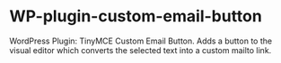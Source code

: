# WP-plugin-custom-email-button
WordPress Plugin: TinyMCE Custom Email Button. Adds a button to the visual editor which converts the selected text into a custom mailto link. 
